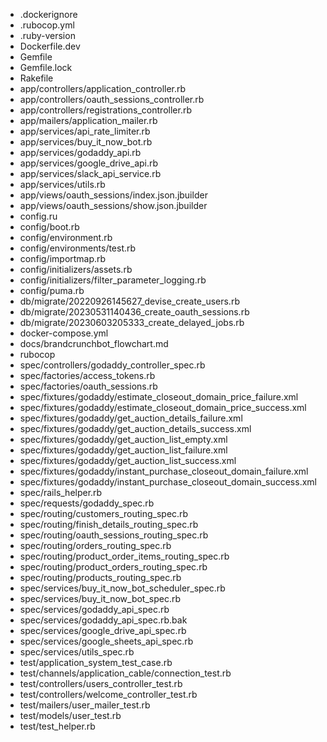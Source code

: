 - .dockerignore
- .rubocop.yml
- .ruby-version
- Dockerfile.dev
- Gemfile
- Gemfile.lock
- Rakefile
- app/controllers/application_controller.rb
- app/controllers/oauth_sessions_controller.rb
- app/controllers/registrations_controller.rb
- app/mailers/application_mailer.rb
- app/services/api_rate_limiter.rb
- app/services/buy_it_now_bot.rb
- app/services/godaddy_api.rb
- app/services/google_drive_api.rb
- app/services/slack_api_service.rb
- app/services/utils.rb
- app/views/oauth_sessions/index.json.jbuilder
- app/views/oauth_sessions/show.json.jbuilder
- config.ru
- config/boot.rb
- config/environment.rb
- config/environments/test.rb
- config/importmap.rb
- config/initializers/assets.rb
- config/initializers/filter_parameter_logging.rb
- config/puma.rb
- db/migrate/20220926145627_devise_create_users.rb
- db/migrate/20230531140436_create_oauth_sessions.rb
- db/migrate/20230603205333_create_delayed_jobs.rb
- docker-compose.yml
- docs/brandcrunchbot_flowchart.md
- rubocop
- spec/controllers/godaddy_controller_spec.rb
- spec/factories/access_tokens.rb
- spec/factories/oauth_sessions.rb
- spec/fixtures/godaddy/estimate_closeout_domain_price_failure.xml
- spec/fixtures/godaddy/estimate_closeout_domain_price_success.xml
- spec/fixtures/godaddy/get_auction_details_failure.xml
- spec/fixtures/godaddy/get_auction_details_success.xml
- spec/fixtures/godaddy/get_auction_list_empty.xml
- spec/fixtures/godaddy/get_auction_list_failure.xml
- spec/fixtures/godaddy/get_auction_list_success.xml
- spec/fixtures/godaddy/instant_purchase_closeout_domain_failure.xml
- spec/fixtures/godaddy/instant_purchase_closeout_domain_success.xml
- spec/rails_helper.rb
- spec/requests/godaddy_spec.rb
- spec/routing/customers_routing_spec.rb
- spec/routing/finish_details_routing_spec.rb
- spec/routing/oauth_sessions_routing_spec.rb
- spec/routing/orders_routing_spec.rb
- spec/routing/product_order_items_routing_spec.rb
- spec/routing/product_orders_routing_spec.rb
- spec/routing/products_routing_spec.rb
- spec/services/buy_it_now_bot_scheduler_spec.rb
- spec/services/buy_it_now_bot_spec.rb
- spec/services/godaddy_api_spec.rb
- spec/services/godaddy_api_spec.rb.bak
- spec/services/google_drive_api_spec.rb
- spec/services/google_sheets_api_spec.rb
- spec/services/utils_spec.rb
- test/application_system_test_case.rb
- test/channels/application_cable/connection_test.rb
- test/controllers/users_controller_test.rb
- test/controllers/welcome_controller_test.rb
- test/mailers/user_mailer_test.rb
- test/models/user_test.rb
- test/test_helper.rb
